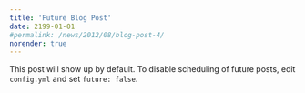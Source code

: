 ```yaml
---
title: 'Future Blog Post'
date: 2199-01-01
#permalink: /news/2012/08/blog-post-4/
norender: true
---
```


This post will show up by default. To disable scheduling of future posts, edit `config.yml` and set `future: false`. 
